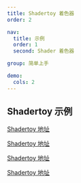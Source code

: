 ```yaml
---
title: Shadertoy 着色器
order: 2

nav:
  title: 示例
  order: 1
  second: Shader 着色器

group: 简单上手

demo:
  cols: 2
---
```


## Shadertoy 示例

<a href="https://www.shadertoy.com/view/stf3zs" target="_blank">Shadertoy 地址</a>

<code src="./demo-1.tsx" compact="true"></code>

<a href="https://www.shadertoy.com/view/MdXyzX" target="_blank">Shadertoy 地址</a>

<code src="./demo-2.tsx" compact="true"></code>

<a href="https://www.shadertoy.com/view/ttjSR3" target="_blank">Shadertoy 地址</a>

<code src="./demo-3.tsx" compact="true"></code>

<a href="https://www.shadertoy.com/view/Dt33RS" target="_blank">Shadertoy 地址</a>

<!-- <code src="./demo-4.tsx" compact="true"></code> -->

